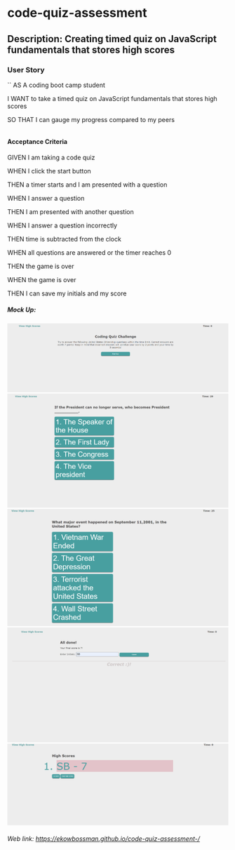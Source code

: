 # code-quiz-assessment

## Description: Creating timed quiz on JavaScript fundamentals that stores high scores

### User Story
``
AS A coding boot camp student

I WANT to take a timed quiz on JavaScript fundamentals that stores high scores

SO THAT I can gauge my progress compared to my peers
```
```

#### Acceptance Criteria

GIVEN I am taking a code quiz

WHEN I click the start button

THEN a timer starts and I am presented with a question

WHEN I answer a question

THEN I am presented with another question

WHEN I answer a question incorrectly

THEN time is subtracted from the clock

WHEN all questions are answered or the timer reaches 0

THEN the game is over

WHEN the game is over

THEN I can save my initials and my score
##### Mock Up: 
![alt text](./assets/images/codeQuiz6.png)
![alt text](./assets/images/codeQuiz7.png)
![alt text](./assets/images/codeQuiz8.png)
![alt text](./assets/images/codeQuiz9.png)
![alt text](./assets/images/codeQuiz10.png)

###### Web link:  https://ekowbossman.github.io/code-quiz-assessment-/
